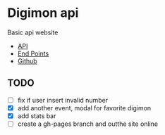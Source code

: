 # Digimon api

Basic api website

- [API](https://digimon-api.vercel.app/)
- [End Points](https://digimon-api.vercel.app/api/digimon)
- [Github](https://github.com/felipe300/practica)

## TODO
- [ ] fix if user insert invalid number
- [X] add another event, modal for favorite digimon
- [X] add stats bar
- [ ] create a gh-pages branch and outthe site online